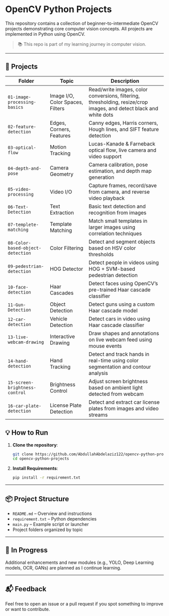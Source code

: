 # OpenCV Python Projects

This repository contains a collection of beginner-to-intermediate OpenCV projects demonstrating core computer vision concepts. All projects are implemented in Python using OpenCV.

> 📚 This repo is part of my learning journey in computer vision.

---

## 📁 Projects

| Folder | Topic | Description |
|--------|-------|-------------|
| `01-image-processing-basics` | Image I/O, Color Spaces, Filters | Read/write images, color conversions, filtering, thresholding, resize/crop images, and detect black and white dots |
| `02-feature-detection` | Edges, Corners, Features | Canny edges, Harris corners, Hough lines, and SIFT feature detection |
| `03-optical-flow` | Motion Tracking | Lucas-Kanade & Farneback optical flow, live camera and video support |
| `04-depth-and-pose` | Camera Geometry | Camera calibration, pose estimation, and depth map generation |
| `05-video-processing` | Video I/O | Capture frames, record/save from camera, and reverse video playback |
| `06-Text-Detection` | Text Extraction | Basic text detection and recognition from images |
| `07-templete-matching` | Template Matching | Match small templates in larger images using correlation techniques |
| `08-Color-based-object-detection` | Color Filtering | Detect and segment objects based on HSV color thresholds |
| `09-pedestrian-detection` | HOG Detector | Detect people in videos using HOG + SVM-based pedestrian detection |
| `10-face-detection` | Haar Cascades | Detect faces using OpenCV’s pre-trained Haar cascade classifier |
| `11-Gun-Detection` | Object Detection | Detect guns using a custom Haar cascade model |
| `12-car-detection` | Vehicle Detection | Detect cars in video using Haar cascade classifier |
| `13-live-webcam-drawing` | Interactive Drawing | Draw shapes and annotations on live webcam feed using mouse events |
| `14-hand-detection` | Hand Tracking | Detect and track hands in real-time using color segmentation and contour analysis |
| `15-screen-brightness-control` | Brightness Control | Adjust screen brightness based on ambient light detected from webcam |
| `16-car-plate-detection` | License Plate Detection | Detect and extract car license plates from images and video streams |

## 💡 How to Run

1. **Clone the repository**:
   ```bash
   git clone https://github.com/AbdullahAbdelaziz122/opencv-python-projects.git
   cd opencv-python-projects


2. **Install Requirements**:

   ```bash
   pip install -r requirement.txt
   ```

---

## 📦 Project Structure

* `README.md` – Overview and instructions
* `requirement.txt` – Python dependencies
* `main.py` – Example script or launcher
* Project folders organized by topic

---

## 🚧 In Progress

Additional enhancements and new modules (e.g., YOLO, Deep Learning models, OCR, GANs) are planned as I continue learning.

---

## 📬 Feedback

Feel free to open an issue or a pull request if you spot something to improve or want to contribute.

```